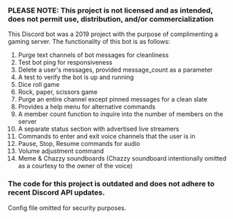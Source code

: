 ### **PLEASE NOTE: This project is not licensed and as intended, does not permit use, distribution, and/or commercialization**


This Discord bot was a 2019 project with the purpose of complimenting a gaming server.
The functionality of this bot is as follows:
1) Purge text channels of bot messages for cleanliness
2) Test bot ping for responsiveness
3) Delete a user's messages, provided message_count as a parameter
4) A test to verify the bot is up and running
5) Dice roll game
6) Rock, paper, scissors game
7) Purge an entire channel except pinned messages for a clean slate
8) Provides a help menu for alternative commands
9) A member count function to inquire into the number of members on the server
10) A separate status section with advertised live streamers
11) Commands to enter and exit voice channels that the user is in
12) Pause, Stop, Resume commands for audio
13) Volume adjustment command
14) Meme & Chazzy soundboards (Chazzy soundboard intentionally omitted as a courtesy to the owner of the voice)

### The code for this project is outdated and does not adhere to recent Discord API updates.
Config file omitted for security purposes.
